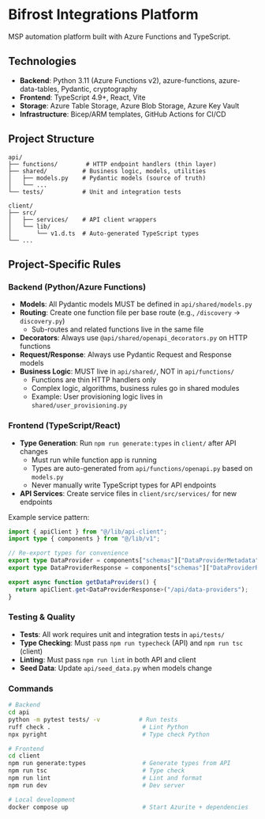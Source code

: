 # Bifrost Integrations Platform

MSP automation platform built with Azure Functions and TypeScript.

## Technologies

-   **Backend**: Python 3.11 (Azure Functions v2), azure-functions, azure-data-tables, Pydantic, cryptography
-   **Frontend**: TypeScript 4.9+, React, Vite
-   **Storage**: Azure Table Storage, Azure Blob Storage, Azure Key Vault
-   **Infrastructure**: Bicep/ARM templates, GitHub Actions for CI/CD

## Project Structure

```
api/
├── functions/        # HTTP endpoint handlers (thin layer)
├── shared/          # Business logic, models, utilities
│   ├── models.py    # Pydantic models (source of truth)
│   └── ...
└── tests/           # Unit and integration tests

client/
├── src/
│   ├── services/    # API client wrappers
│   └── lib/
│       └── v1.d.ts  # Auto-generated TypeScript types
└── ...
```

## Project-Specific Rules

### Backend (Python/Azure Functions)

-   **Models**: All Pydantic models MUST be defined in `api/shared/models.py`
-   **Routing**: Create one function file per base route (e.g., `/discovery` → `discovery.py`)
    -   Sub-routes and related functions live in the same file
-   **Decorators**: Always use `@api/shared/openapi_decorators.py` on HTTP functions
-   **Request/Response**: Always use Pydantic Request and Response models
-   **Business Logic**: MUST live in `api/shared/`, NOT in `api/functions/`
    -   Functions are thin HTTP handlers only
    -   Complex logic, algorithms, business rules go in shared modules
    -   Example: User provisioning logic lives in `shared/user_provisioning.py`

### Frontend (TypeScript/React)

-   **Type Generation**: Run `npm run generate:types` in `client/` after API changes
    -   Must run while function app is running
    -   Types are auto-generated from `api/functions/openapi.py` based on `models.py`
    -   Never manually write TypeScript types for API endpoints
-   **API Services**: Create service files in `client/src/services/` for new endpoints

Example service pattern:
```typescript
import { apiClient } from "@/lib/api-client";
import type { components } from "@/lib/v1";

// Re-export types for convenience
export type DataProvider = components["schemas"]["DataProviderMetadata"];
export type DataProviderResponse = components["schemas"]["DataProviderResponse"];

export async function getDataProviders() {
  return apiClient.get<DataProviderResponse>("/api/data-providers");
}
```

### Testing & Quality

-   **Tests**: All work requires unit and integration tests in `api/tests/`
-   **Type Checking**: Must pass `npm run typecheck` (API) and `npm run tsc` (client)
-   **Linting**: Must pass `npm run lint` in both API and client
-   **Seed Data**: Update `api/seed_data.py` when models change

### Commands

```bash
# Backend
cd api
python -m pytest tests/ -v           # Run tests
ruff check .                          # Lint Python
npx pyright                           # Type check Python

# Frontend
cd client
npm run generate:types                # Generate types from API
npm run tsc                           # Type check
npm run lint                          # Lint and format
npm run dev                           # Dev server

# Local development
docker compose up                     # Start Azurite + dependencies
```
